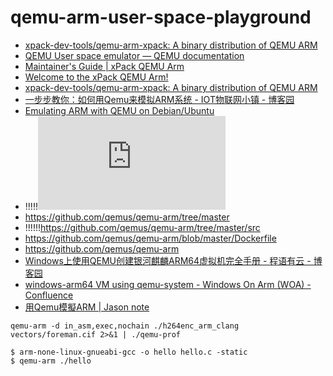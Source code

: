 # qemu-arm-user-space-playground

- [xpack-dev-tools/qemu-arm-xpack: A binary distribution of QEMU ARM](https://github.com/xpack-dev-tools/qemu-arm-xpack/)
- [QEMU User space emulator — QEMU documentation](https://www.qemu.org/docs/master/user/main.html)
- [Maintainer's Guide | xPack QEMU Arm](https://xpack-dev-tools.github.io/qemu-arm-xpack/docs/maintainer/)
- [Welcome to the xPack QEMU Arm!](https://xpack-dev-tools.github.io/qemu-arm-xpack/)
- [xpack-dev-tools/qemu-arm-xpack: A binary distribution of QEMU ARM](https://github.com/xpack-dev-tools/qemu-arm-xpack)
- [一步步教你：如何用Qemu来模拟ARM系统 - IOT物联网小镇 - 博客园](https://www.cnblogs.com/sewain/p/14206365.html)
- [Emulating ARM with QEMU on Debian/Ubuntu](https://gist.github.com/luk6xff/9f8d2520530a823944355e59343eadc1)
- !!!!!![用Qemu模擬ARM | Jason note](https://jasonblog.github.io/note/qemu/yong_qemu_mo_ni_arm.html)
- https://github.com/qemus/qemu-arm/tree/master
- !!!!!!https://github.com/qemus/qemu-arm/tree/master/src
- https://github.com/qemus/qemu-arm/blob/master/Dockerfile
- https://github.com/qemus/qemu-arm
- [Windows上使用QEMU创建银河麒麟ARM64虚拟机完全手册 - 程语有云 - 博客园](https://www.cnblogs.com/mylibs/p/kylin-arm64-with-qemu-on-windows.html)
- [windows-arm64 VM using qemu-system - Windows On Arm (WOA) - Confluence](https://linaro.atlassian.net/wiki/spaces/WOAR/pages/28914909194/windows-arm64+VM+using+qemu-system)
- [用Qemu模擬ARM | Jason note](https://jasonblog.github.io/note/qemu/yong_qemu_mo_ni_arm.html)
```
qemu-arm -d in_asm,exec,nochain ./h264enc_arm_clang vectors/foreman.cif 2>&1 | ./qemu-prof

$ arm-none-linux-gnueabi-gcc -o hello hello.c -static
$ qemu-arm ./hello
```
